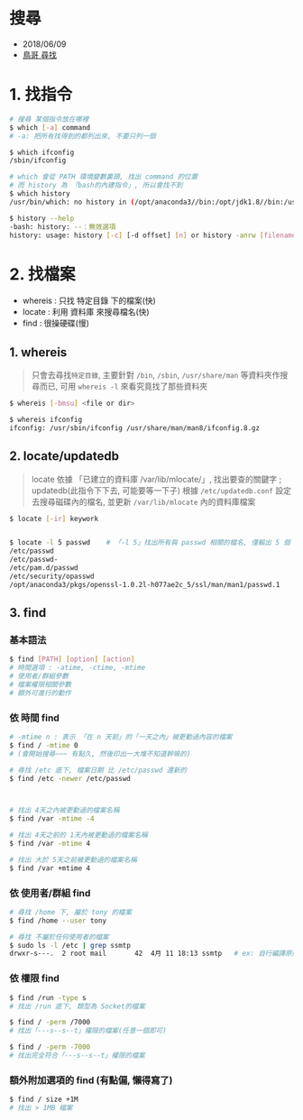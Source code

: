 # 搜尋

- 2018/06/09
- [鳥哥 尋找](http://linux.vbird.org/linux_basic/0220filemanager.php#whereis)


# 1. 找指令

```sh
# 搜尋 某個指令放在哪裡
$ which [-a] command
# -a: 把所有找得到的都列出來, 不要只列一個

$ which ifconfig
/sbin/ifconfig

# which 會從 PATH 環境變數裏頭, 找出 command 的位置
# 而 history 為 「bash的內建指令」, 所以會找不到
$ which history
/usr/bin/which: no history in (/opt/anaconda3//bin:/opt/jdk1.8//bin:/usr/local/bin:/usr/bin:/usr/local/sbin:/usr/sbin:/home/tony/.local/bin:/home/tony/bin)

$ history --help
-bash: history: --：無效選項
history: usage: history [-c] [-d offset] [n] or history -anrw [filename] or history -ps arg [arg...]
```

# 2. 找檔案

- whereis : 只找 特定目錄 下的檔案(快)
- locate : 利用 資料庫 來搜尋檔名(快)
- find : 很操硬碟(慢)


## 1. whereis

> 只會去尋找`特定目錄`, 主要針對 `/bin`, `/sbin`, `/usr/share/man` 等資料夾作搜尋而已, 可用 `whereis -l` 來看究竟找了那些資料夾

```sh
$ whereis [-bmsu] <file or dir>

$ whereis ifconfig
ifconfig: /usr/sbin/ifconfig /usr/share/man/man8/ifconfig.8.gz
```


## 2. locate/updatedb

> locate 依據 「已建立的資料庫 /var/lib/mlocate/」, 找出要查的關鍵字 ; updatedb(此指令下下去, 可能要等一下子) 根據 `/etc/updatedb.conf` 設定去搜尋磁碟內的檔名, 並更新 `/var/lib/mlocate` 內的資料庫檔案


```sh
$ locate [-ir] keywork


$ locate -l 5 passwd    # 「-l 5」找出所有與 passwd 相關的檔名, 僅輸出 5 個
/etc/passwd
/etc/passwd-
/etc/pam.d/passwd
/etc/security/opasswd
/opt/anaconda3/pkgs/openssl-1.0.2l-h077ae2c_5/ssl/man/man1/passwd.1
```


## 3. find

### 基本語法
```sh
$ find [PATH] [option] [action]
# 時間選項 : -atime, -ctime, -mtime
# 使用者/群組參數
# 檔案權限相關參數
# 額外可進行的動作
```


### 依 時間 find
```sh
# -mtime n : 表示 「在 n 天前」的「一天之內」被更動過內容的檔案
$ find / -mtime 0
# (會開始搜尋~~~ 有點久, 然後印出一大堆不知道幹嘛的)

# 尋找 /etc 底下, 檔案日期 比 /etc/passwd 還新的
$ find /etc -newer /etc/passwd



# 找出 4天之內被更動過的檔案名稱
$ find /var -mtime -4

# 找出 4天之前的 1天內被更動過的檔案名稱
$ find /var -mtime 4

# 找出 大於 5天之前被更動過的檔案名稱
$ find /var +mtime 4
```


### 依 使用者/群組 find
```sh
# 尋找 /home 下, 屬於 tony 的檔案
$ find /home --user tony

# 尋找 不屬於任何使用者的檔案
$ sudo ls -l /etc | grep ssmtp
drwxr-s---.  2 root mail       42  4月 11 18:13 ssmtp   # ex: 自行編譯原始碼軟體時, 就會經常看到
```


### 依 權限 find
```sh
$ find /run -type s
# 找出 /run 底下, 類型為 Socket的檔案

$ find / -perm /7000
# 找出「---s--s--t」權限的檔案(任意一個即可)

$ find / -perm -7000
# 找出完全符合「---s--s--t」權限的檔案
```


### 額外附加選項的 find (有點偏, 懶得寫了)

```sh
$ find / size +1M
# 找出 > 1MB 檔案
```
